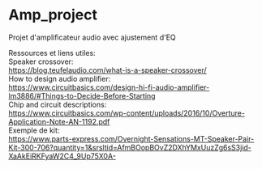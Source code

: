# Amp_project
Projet d'amplificateur audio avec ajustement d'EQ


Ressources et liens utiles:  
Speaker crossover:  
https://blog.teufelaudio.com/what-is-a-speaker-crossover/  
How to design audio amplifier:  
https://www.circuitbasics.com/design-hi-fi-audio-amplifier-lm3886/#Things-to-Decide-Before-Starting  
Chip and circuit descriptions:  
https://www.circuitbasics.com/wp-content/uploads/2016/10/Overture-Application-Note-AN-1192.pdf  
Exemple de kit:  
https://www.parts-express.com/Overnight-Sensations-MT-Speaker-Pair-Kit-300-706?quantity=1&srsltid=AfmBOopBOvZ2DXhYMxUuzZg6sS3jid-XaAkEiRKFyaW2C4_9Up75X0A-  

